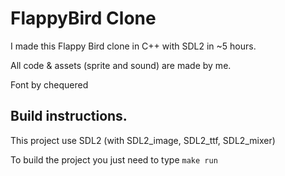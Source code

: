 # FlappyBird Clone
I made this Flappy Bird clone in C++ with SDL2 in ~5 hours.

All code & assets (sprite and sound) are made by me.

Font by chequered

## Build instructions.
This project use SDL2 (with SDL2_image, SDL2_ttf, SDL2_mixer)

To build the project you just need to type `make run`
